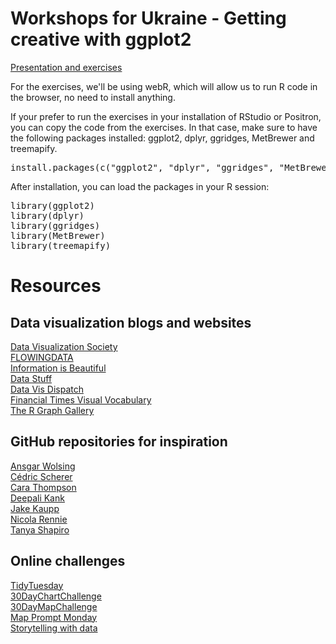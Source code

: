 
# Workshops for Ukraine - Getting creative with ggplot2

[Presentation and exercises](https://gkaramanis.github.io/Workshops-for-Ukraine/#/getting-creative-with-ggplot2)  
  
For the exercises, we'll be using webR, which will allow us to run R code in the browser, no need to install anything.
  
If your prefer to run the exercises in your installation of RStudio or Positron, you can copy the code from the exercises. In that case, make sure to have the following packages installed: ggplot2, dplyr, ggridges, MetBrewer and treemapify.
  
  
<pre>install.packages(c("ggplot2", "dplyr", "ggridges", "MetBrewer", "treemapify")) </pre>


After installation, you can load the packages in your R session:

<pre>
library(ggplot2)
library(dplyr)
library(ggridges)
library(MetBrewer)
library(treemapify)
</pre>
  
# Resources

## Data visualization blogs and websites  
[Data Visualization Society](https://www.datavisualizationsociety.org)  
[FLOWINGDATA](https://flowingdata.com)  
[Information is Beautiful](https://informationisbeautiful.net)  
[Data Stuff](https://erdavis.com)  
[Data Vis Dispatch](https://blog.datawrapper.de/category/data-vis-dispatch)  
[Financial Times Visual Vocabulary](https://github.com/Financial-Times/chart-doctor/blob/main/visual-vocabulary/README.md)  
[The R Graph Gallery](https://r-graph-gallery.com)  
  
  
## GitHub repositories for inspiration
[Ansgar Wolsing](https://github.com/bydata)  
[Cédric Scherer](https://github.com/z3tt)  
[Cara Thompson](https://github.com/cararthompson)   
[Deepali Kank](https://github.com/deepdk)  
[Jake Kaupp](https://github.com/jkaupp/tidytuesdays)  
[Nicola Rennie](https://github.com/nrennie)  
[Tanya Shapiro](https://github.com/tashapiro)  

   
## Online challenges
[TidyTuesday](https://github.com/rfordatascience/tidytuesday/tree/master)  
[30DayChartChallenge](https://github.com/30DayChartChallenge/Edition2024)  
[30DayMapChallenge](https://30daymapchallenge.com)  
[Map Prompt Monday](https://github.com/MapPromptMonday)  
[Storytelling with data](https://community.storytellingwithdata.com/challenges)  
